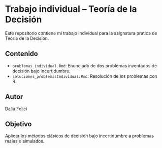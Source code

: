 # Trabajo individual – Teoría de la Decisión

Este repositorio contiene mi trabajo individual para la asignatura pratica de Teoría de la Decisión.

## Contenido
- `problemas_individual.Rmd`: Enunciado de dos problemas inventados de decisión bajo incertidumbre.
- `soluciones_problemasIndividual.Rmd`: Resolución de los problemas con R.

## Autor
Dalia Felici

## Objetivo
Aplicar los métodos clásicos de decisión bajo incertidumbre a problemas reales o simulados.